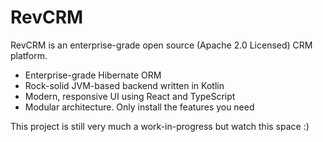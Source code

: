 # RevCRM

RevCRM is an enterprise-grade open source (Apache 2.0 Licensed) CRM platform.

* Enterprise-grade Hibernate ORM
* Rock-solid JVM-based backend written in Kotlin
* Modern, responsive UI using React and TypeScript
* Modular architecture. Only install the features you need

This project is still very much a work-in-progress but watch this space :)
